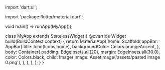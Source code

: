 import 'dart:ui';

import 'package:flutter/material.dart';

void main() => runApp(MyApp());

class MyApp extends StatelessWidget {
  @override
  Widget build(BuildContext context) {
    return MaterialApp(
      home: Scaffold(
        appBar: AppBar(
          title: Icon(Icons.home),
          backgroundColor: Colors.orangeAccent,
        ),
        body: Container(
          padding: EdgeInsets.all(20),
          margin: EdgeInsets.all(30.0),
          color: Colors.black,
          child: Image(
            image: AssetImage('assets/pasted image 0.png'),
          ),
        ),
      ),
    );
  }
}
